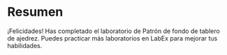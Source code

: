 # Resumen

¡Felicidades! Has completado el laboratorio de Patrón de fondo de tablero de ajedrez. Puedes practicar más laboratorios en LabEx para mejorar tus habilidades.
